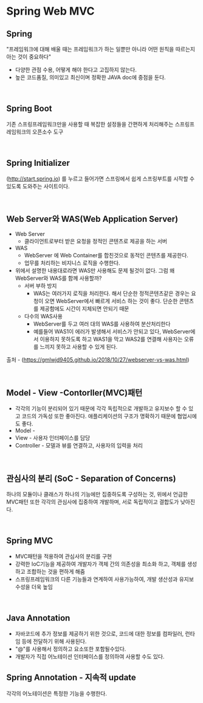 # Spring Web MVC

## Spring
"프레임워크에 대해 배울 때는 프레임워크가 하는 일뿐만 아니라 어떤 원칙을 따르는지 아는 것이 중요하다"
* 다양한 관점 수용, 어떻게 해야 한다고 고집하지 않는다.
* 높은 코드품질, 의미있고 최신이며 정확한 JAVA doc에 중점을 둔다.

<br>

## Spring Boot
기존 스프링프레임워크만을 사용할 때 복잡한 설정들을 간편하게 처리해주는 스프링프레임워크의 오픈소수 도구

<br>

## Spring Initializer
(http://start.spring.io) 를 누르고 들어가면 스프링에서 쉽게 스프링부트를 시작할 수 있도록 도와주는 사이트이다.

<br>

## Web Server와 WAS(Web Application Server)
* Web Server
    + 클라이언트로부터 받은 요청을 정적인 콘텐츠로 제공을 하는 서버
* WAS
    + WebServer 에 Web Container를 합친것으로 동적인 콘텐츠를 제공한다.
    + 업무를 처리하는 비지니스 로직을 수행한다.
* 위에서 설명한 내용대로라면 WAS만 사용해도 문제 될것이 없다. 그럼 왜 WebServer와 WAS를 함께 사용할까?
    + 서버 부하 방지
        - WAS는 여러가지 로직을 처리한다. 해서 단순한 정적콘텐츠같은 경우는 요청이 오면 WebServer에서 빠르게 서비스 하는 것이 좋다. 단순한 콘텐츠를 제공함에도 시간이 지체되면 안되기 때문
    + 다수의 WAS사용
        - WebServer를 두고 여러 대의 WAS를 사용하여 분산처리한다
        - 예를들어 WAS1이 에러가 발생해서 서비스가 안되고 있다, WebServer에서 이용하지 못하도록 하고 WAS1을 막고 WAS2를 연결해 사용자는 오류를 느끼지 못하고 사용할 수 있게 된다.

출처 - (https://gmlwjd9405.github.io/2018/10/27/webserver-vs-was.html)

<br>

## Model - View -Contorller(MVC)패턴
* 각각의 기능이 분리되어 있기 때문에 각각 독립적으로 개발하고 유지보수 할 수 있고 코드의 가독성 또한 좋아진다. 애플리케이션의 구조가 명확하기 때문에 협업시에도 좋다.
* Model - 
* View - 사용자 인터페이스를 담당
* Controller - 모델과 뷰를 연결하고, 사용자의 입력을 처리

<br>

## 관심사의 분리 (SoC - Separation of Concerns)
하나의 모듈이나 클래스가 하나의 기능에만 집중하도록 구성하는 것, 위에서 언급한 MVC패턴 또한 각각의 관심사에 집중하여 개발하며, 서로 독립적이고 결합도가 낮아진다.

<br>

## Spring MVC
* MVC패턴을 적용하여 관심사의 분리를 구현
* 강력한 IoC기능을 제공하여 개발자가 객체 간의 의존성을 최소화 하고, 객체를 생성하고 조합하는 것을 편하게 해줌
* 스프링프레임워크의 다른 기능들과 연계하여 사용가능하여, 개발 생산성과 유지보수성을 더욱 높임

<br>

## Java Annotation
* 자바코드에 추가 정보를 제공하기 위한 것으로, 코드에 대한 정보를 컴파일러, 런타임 등에 전달하기 위해 사용된다.
* "@"를 사용해서 정의하고 요소또한 포함될수있다.
* 개발자가 직접 어노테이션 인터페이스를 정의하여 사용할 수도 있다.

## Spring Annotation - 지속적 update 
각각의 어노테이션은 특정한 기능을 수행한다.
